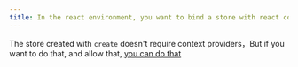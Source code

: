 ```yaml
---
title: In the react environment, you want to bind a store with react context
---
```


The store created with `create` doesn't require context providers，But if you want to do that, and allow that, [you can do that](https://github.com/pmndrs/zustand#react-context)
